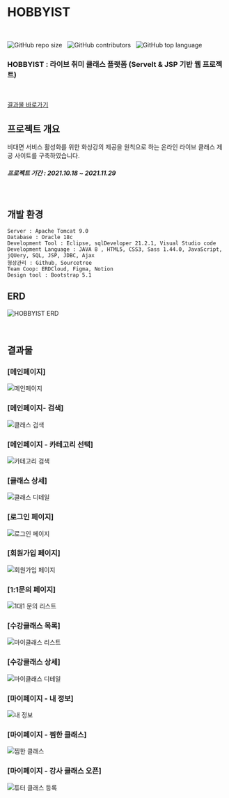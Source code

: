 # HOBBYIST
<br>

![GitHub repo size](https://img.shields.io/github/repo-size/gh-yu/HOBBYIST) &nbsp; ![GitHub contributors](https://img.shields.io/github/contributors/gh-yu/HOBBYIST) &nbsp; ![GitHub top language](https://img.shields.io/github/languages/top/gh-yu/HOBBYIST)

### HOBBYIST : 라이브 취미 클래스 플랫폼 (Servelt & JSP 기반 웹 프로젝트)
<br>

[결과물 바로가기](#결과물)

## 프로젝트 개요
비대면 서비스 활성화를 위한 화상강의 제공을 원칙으로 하는 온라인 라이브 클래스 제공 사이트를 구축하였습니다.

##### 프로젝트 기간 : 2021.10.18 ~ 2021.11.29

<br>

## 개발 환경 
    Server : Apache Tomcat 9.0
    Database : Oracle 18c
    Development Tool : Eclipse, sqlDeveloper 21.2.1, Visual Studio code
    Development Language : JAVA 8 , HTML5, CSS3, Sass 1.44.0, JavaScript, jQUery, SQL, JSP, JDBC, Ajax 
    형상관리 : Github, Sourcetree 
    Team Coop: ERDCloud, Figma, Notion
    Design tool : Bootstrap 5.1

## ERD
![HOBBYIST ERD](https://user-images.githubusercontent.com/78662802/152633677-f854b469-4658-4921-b401-3499d684f4de.png)

<!-- ## 구현 기능
[회원]
- 회원 가입, 로그인, 로그아웃, 이메일 인증, 회원 정보 수정, 스크랩 게시글 관리 -->

<br>

## 결과물
### [메인페이지]
![메인페이지](https://user-images.githubusercontent.com/78662802/152633720-36eedcfb-e91a-43db-9fb9-910569f95347.png)

### [메인페이지- 검색]
![클래스 검색](https://user-images.githubusercontent.com/78662802/152633730-1655499a-045e-475a-b959-0e618e629930.png)

### [메인페이지 - 카테고리 선택]
![카테고리 검색](https://user-images.githubusercontent.com/78662802/152633727-9606f578-b111-4507-8d9c-1596b38aec7e.png)

### [클래스 상세]
![클래스 디테일](https://user-images.githubusercontent.com/78662802/152633763-d33baa78-0497-470f-ba35-1ccd04335c8e.png)

### [로그인 페이지]
![로그인 페이지](https://user-images.githubusercontent.com/78662802/152633734-adcec927-e43d-43de-8823-9b81eafdfd54.png)

### [회원가입 페이지]
![회원가입 페이지](https://user-images.githubusercontent.com/78662802/152633739-1aba9704-aa3d-4823-a808-ae1a29481699.png)

### [1:1문의 페이지]
![1대1 문의 리스트](https://user-images.githubusercontent.com/78662802/152633755-65fc8f4b-59a0-451a-95fb-b794c8a3875a.png)

### [수강클래스 목록]
![마이클래스 리스트](https://user-images.githubusercontent.com/78662802/152633761-b0565404-ac9a-4b84-bc60-fb7d7de7dabe.png)

### [수강클래스 상세]
![마이클래스 디테일](https://user-images.githubusercontent.com/78662802/152633757-782e9ce6-dd29-42a7-948c-f7a079bb0bf9.png)

### [마이페이지 - 내 정보]
![내 정보](https://user-images.githubusercontent.com/78662802/152633767-d6579c15-42ef-465f-a389-f9ee3f0491b6.png)

### [마이페이지 - 찜한 클래스]
![찜한 클래스](https://user-images.githubusercontent.com/78662802/152633768-2c56b302-694f-4120-a4ff-58897106bdc5.png)

### [마이페이지 - 강사 클래스 오픈]
![튜터 클래스 등록](https://user-images.githubusercontent.com/78662802/152633770-13883090-d04a-4136-80d6-8ee2ec88f08f.png)

<br>
